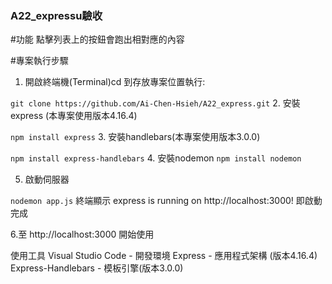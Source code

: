 ### A22_expressu驗收


#功能
點擊列表上的按鈕會跑出相對應的內容

#專案執行步驟
1. 開啟終端機(Terminal)cd 到存放專案位置執行:

```git clone https://github.com/Ai-Chen-Hsieh/A22_express.git```
2. 安裝express (本專案使用版本4.16.4)

```npm install express```
3. 安裝handlebars(本專案使用版本3.0.0)

```npm install express-handlebars```
4. 安裝nodemon 
```npm install nodemon```

5. 啟動伺服器

```nodemon app.js```
終端顯示 express is running on http://localhost:3000! 即啟動完成

6.至 http://localhost:3000 開始使用

使用工具
Visual Studio Code - 開發環境
Express - 應用程式架構 (版本4.16.4)
Express-Handlebars - 模板引擎(版本3.0.0)
